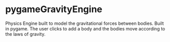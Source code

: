 # pygameGravityEngine
Physics Engine built to model the gravitational forces between bodies. Built in pygame. The user clicks to add a body and the bodies move according to the laws of gravity.
